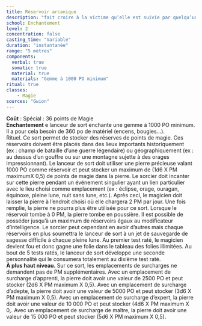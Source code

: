 ```yaml
---
title: Réservoir arcanique
description: "fait croire à la victime qu’elle est suivie par quelqu’un"
school: Enchantement
level: 2
concentration: false
casting_time: "Variable"
duration: "instantanée"
range: "5 mètres"
components:
  verbal: true
  somatic: true
  material: true
  materials: "Gemme à 1000 PO minimum"
ritual: true
classes:
    - Magie
sources: "Gwion"
---
```

**Coût** : Spécial : 36 points de Magie   
**Enchantement** e lanceur de sort enchante une gemme à 1000 PO minimum. Il a pour cela besoin de 360 po de matériel (encens, bougies...).  
Rituel. Ce sort permet de stocker des réserves de points de magie. Ces réservoirs doivent être placés dans des lieux importants historiquement (ex : champ de bataille d’une guerre légendaire) ou géographiquement (ex : au dessus d’un gouffre ou sur une montagne sujette à des orages impressionnant). Le lanceur de sort doit utiliser une pierre précieuse valant 1000 PO comme réservoir et peut stocker un maximum de (1d6 X PM maximumX 0,5) de points de magie dans la pierre. Le sorcier doit incanter sur cette pierre pendant un événement singulier ayant un lien particulier avec le lieu choisi comme emplacement (ex : éclipse, orage, ouragan, équinoxe, pleine lune, nuit sans lune, etc.). Après ceci, le magicien doit laisser la pierre à l’endroit choisi où elle chargera 2 PM par jour. Une fois remplie, la pierre ne pourra plus être utilisée pour ce sort. Lorsque le réservoir tombe à 0 PM, la pierre tombe en poussière. Il est possible de posséder jusqu’à un maximum de réservoirs égaux au modificateur d’intelligence. Le sorcier peut cependant en avoir d’autres mais chaque réservoirs en plus soumettra le lanceur de sort à un jet de sauvegarde de sagesse difficile à chaque pleine lune. Au premier test raté, le magicien devient fou et donc gagne une folie dans le tableau des folies illimitées. Au bout de 5 tests ratés, le lanceur de sort développe une seconde personnalité qui le consumera totalement au dixième test raté.  
**À plus haut niveau.** Sur ce sort, les emplacements de surcharges ne demandent pas de PM supplémentaires. Avec un emplacement de surcharge d’apprenti, la pierre doit avoir une valeur de 2500 PO et peut stocker (2d6 X PM maximum X 0,5). Avec un emplacement de surcharge d’adepte, la pierre doit avoir une valeur de 5000 PO et peut stocker (3d6 X PM  maximum X 0,5). Avec un emplacement de surcharge d’expert, la pierre doit avoir une valeur de 10 000 PO et peut stocker (4d6 X PM maximum X 0,. Avec un emplacement de surcharge de maître, la pierre doit avoir une valeur de 15 000 PO et peut stocker (5d6 X PM  maximum X 0,5).  
